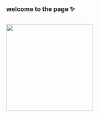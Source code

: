 
<h3>welcome to the page ✨</h3>

<p style="display:inline-block;">
  <a href="https://kimetsu-no-yaiba.fandom.com/wiki/Tengen_Uzui">
  <img width="230" align="center" src="https://pa1.aminoapps.com/8284/e4117fcc2be4224baafb4685c331370405360631r1-480-270_hq.gif">
  </a>
</p>

